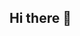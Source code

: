 ## Hi there 👋

<!--
**davidMicu/davidMicu** is a ✨ _special_ ✨ repository because its `README.md` (this file) appears on your GitHub profile.

Here are some ideas to get you started:

- 🔭 I’m currently working on 
- 🌱 I’m currently learning Cybersecurity 
- 👯 I’m looking to collaborate on IT Sciences
- 🤔 I’m looking for help to get a intership in medical cybersecurity 
- 💬 Ask me about cybersecurity Sciences, Sports and Medical Sciences . 
- 📫 How to reach me: mail : david.micud@gmail.com
- 😄 Pronouns: He/Him

-->
